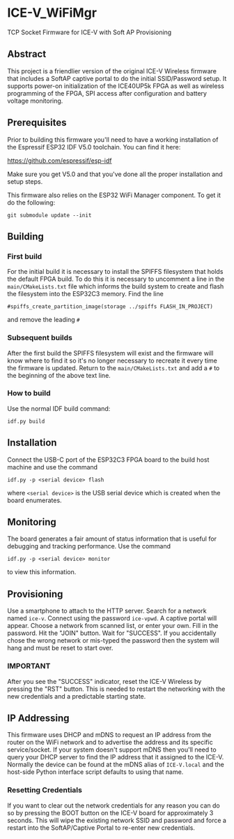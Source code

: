 # ICE-V_WiFiMgr
TCP Socket Firmware for ICE-V with Soft AP Provisioning

## Abstract
This project is a friendlier version of the original ICE-V Wireless firmware
that includes a SoftAP captive portal to do the initial SSID/Password setup.
It supports power-on initialization of the ICE40UP5k FPGA as well as wireless
programming of the FPGA, SPI access after configuration and battery
voltage monitoring.

## Prerequisites
Prior to building this firmware you'll need to have a working installation of the
Espressif ESP32 IDF V5.0 toolchain. You can find it here:

https://github.com/espressif/esp-idf

Make sure you get V5.0 and that you've done all the proper installation and
setup steps.

This firmware also relies on the ESP32 WiFi Manager component. To get it do
the following:
```
git submodule update --init
```

## Building
### First build
For the initial build it is necessary to install the SPIFFS filesystem that holds
the default FPGA build. To do this it is necessary to uncomment a line in the
`main/CMakeLists.txt` file which informs the build system to create and flash
the filesystem into the ESP32C3 memory. Find the line

```
#spiffs_create_partition_image(storage ../spiffs FLASH_IN_PROJECT)
```
and remove the leading `#`

### Subsequent builds
After the first build the SPIFFS filesystem will exist and the firmware will know
where to find it so it's no longer necessary to recreate it every time the
firmware is updated. Return to the `main/CMakeLists.txt` and add a `#` to the
beginning of the above text line.

### How to build
Use the normal IDF build command:
```
idf.py build
```

## Installation
Connect the USB-C port of the ESP32C3 FPGA board to the build host machine and
use the command
```
idf.py -p <serial device> flash
````

where `<serial device>` is the USB serial device which is created when the board
enumerates.

## Monitoring
The board generates a fair amount of status information that is useful for
debugging and tracking performance. Use the command
```
idf.py -p <serial device> monitor
```
  
to view this information.

## Provisioning
Use a smartphone to attach to the HTTP server. Search for a network
named `ice-v`. Connect using the password `ice-vpwd`. A captive portal will
appear. Choose a network from scanned list, or enter your own. Fill in the
password. Hit the "JOIN" button. Wait for "SUCCESS". If you accidentally chose
the wrong network or mis-typed the password then the system will hang and must
be reset to start over.

### IMPORTANT
After you see the "SUCCESS" indicator, reset the ICE-V Wireless by pressing
the "RST" button. This is needed to restart the networking with the new
credentials and a predictable starting state.

## IP Addressing
This firmware uses DHCP and mDNS to request an IP address from the router on the
WiFi network and to advertise the address and its specific service/socket. If your
system doesn't support mDNS then you'll need to query your DHCP server to
find the IP address that it assigned to the ICE-V. Normally the device can be
found at the mDNS alias of `ICE-V.local` and the host-side Python interface script
defaults to using that name.

### Resetting Credentials
If you want to clear out the network credentials for any reason you can do so
by pressing the BOOT button on the ICE-V board for approximately 3 seconds. This
will wipe the existing network SSID and password and force a restart into the
SoftAP/Captive Portal to re-enter new credentials.
